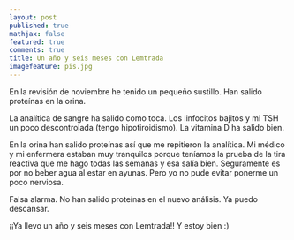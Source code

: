 ```yaml
---
layout: post
published: true
mathjax: false
featured: true
comments: true
title: Un año y seis meses con Lemtrada
imagefeature: pis.jpg
---
```

En la revisión de noviembre he tenido un pequeño sustillo. Han salido proteínas en la orina.

La analítica de sangre ha salido como toca. Los linfocitos bajitos y mi TSH un poco descontrolada (tengo hipotiroidismo). 
La vitamina D ha salido bien. 

En la orina han salido proteínas así que me repitieron la analítica. Mi médico y mi enfermera estaban muy tranquilos porque teníamos la prueba de la tira reactiva que me hago todas las semanas y esa salía bien. Seguramente es por no beber agua al estar en ayunas. Pero yo no pude evitar ponerme un poco nerviosa.

Falsa alarma. No han salido proteínas en el nuevo análisis. Ya puedo descansar.

¡¡Ya llevo un año y seis meses con Lemtrada!! Y estoy bien :)
